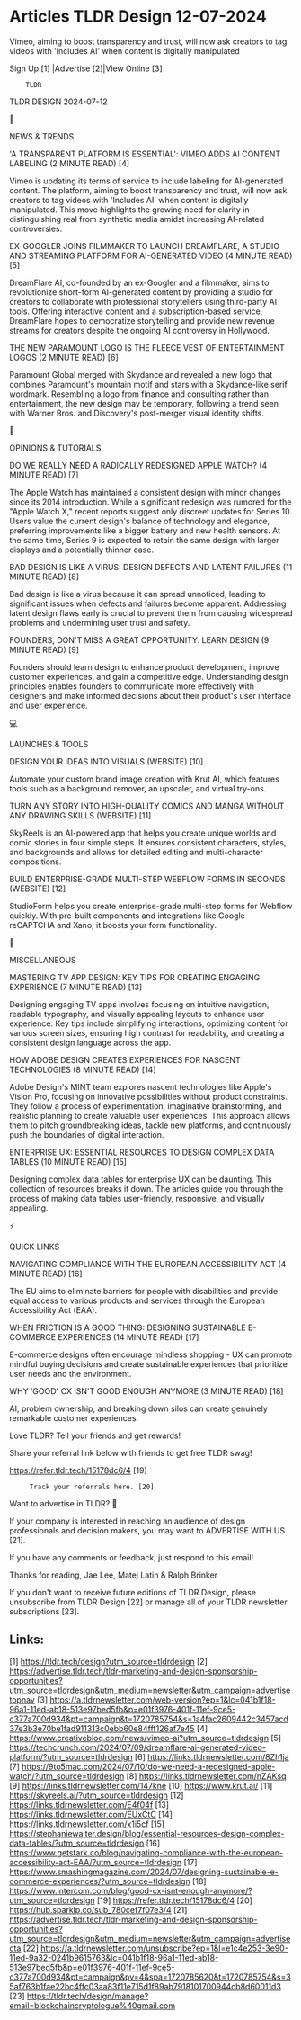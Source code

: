 # Articles TLDR Design 12-07-2024

Vimeo, aiming to boost transparency and trust, will now ask creators
to tag videos with 'Includes AI' when content is digitally
manipulated  

 Sign Up [1] |Advertise [2]|View Online [3] 

 		TLDR 

TLDR DESIGN 2024-07-12

📱 

NEWS & TRENDS

 'A TRANSPARENT PLATFORM IS ESSENTIAL': VIMEO ADDS AI CONTENT LABELING
(2 MINUTE READ) [4] 

 Vimeo is updating its terms of service to include labeling for
AI-generated content. The platform, aiming to boost transparency and
trust, will now ask creators to tag videos with 'Includes AI' when
content is digitally manipulated. This move highlights the growing
need for clarity in distinguishing real from synthetic media amidst
increasing AI-related controversies. 

 EX-GOOGLER JOINS FILMMAKER TO LAUNCH DREAMFLARE, A STUDIO AND
STREAMING PLATFORM FOR AI-GENERATED VIDEO (4 MINUTE READ) [5] 

 DreamFlare AI, co-founded by an ex-Googler and a filmmaker, aims to
revolutionize short-form AI-generated content by providing a studio
for creators to collaborate with professional storytellers using
third-party AI tools. Offering interactive content and a
subscription-based service, DreamFlare hopes to democratize
storytelling and provide new revenue streams for creators despite the
ongoing AI controversy in Hollywood. 

 THE NEW PARAMOUNT LOGO IS THE FLEECE VEST OF ENTERTAINMENT LOGOS (2
MINUTE READ) [6] 

 Paramount Global merged with Skydance and revealed a new logo that
combines Paramount's mountain motif and stars with a Skydance-like
serif wordmark. Resembling a logo from finance and consulting rather
than entertainment, the new design may be temporary, following a trend
seen with Warner Bros. and Discovery's post-merger visual identity
shifts. 

🚀 

OPINIONS & TUTORIALS

 DO WE REALLY NEED A RADICALLY REDESIGNED APPLE WATCH? (4 MINUTE READ)
[7] 

 The Apple Watch has maintained a consistent design with minor changes
since its 2014 introduction. While a significant redesign was rumored
for the "Apple Watch X," recent reports suggest only discreet updates
for Series 10. Users value the current design's balance of technology
and elegance, preferring improvements like a bigger battery and new
health sensors. At the same time, Series 9 is expected to retain the
same design with larger displays and a potentially thinner case. 

 BAD DESIGN IS LIKE A VIRUS: DESIGN DEFECTS AND LATENT FAILURES (11
MINUTE READ) [8] 

 Bad design is like a virus because it can spread unnoticed, leading
to significant issues when defects and failures become apparent.
Addressing latent design flaws early is crucial to prevent them from
causing widespread problems and undermining user trust and safety. 

 FOUNDERS, DON'T MISS A GREAT OPPORTUNITY. LEARN DESIGN (9 MINUTE
READ) [9] 

 Founders should learn design to enhance product development, improve
customer experiences, and gain a competitive edge. Understanding
design principles enables founders to communicate more effectively
with designers and make informed decisions about their product's user
interface and user experience. 

💻 

LAUNCHES & TOOLS

 DESIGN YOUR IDEAS INTO VISUALS (WEBSITE) [10] 

 Automate your custom brand image creation with Krut AI, which
features tools such as a background remover, an upscaler, and virtual
try-ons. 

 TURN ANY STORY INTO HIGH-QUALITY COMICS AND MANGA WITHOUT ANY DRAWING
SKILLS (WEBSITE) [11] 

 SkyReels is an AI-powered app that helps you create unique worlds and
comic stories in four simple steps. It ensures consistent characters,
styles, and backgrounds and allows for detailed editing and
multi-character compositions. 

 BUILD ENTERPRISE-GRADE MULTI-STEP WEBFLOW FORMS IN SECONDS (WEBSITE)
[12] 

 StudioForm helps you create enterprise-grade multi-step forms for
Webflow quickly. With pre-built components and integrations like
Google reCAPTCHA and Xano, it boosts your form functionality. 

🎁 

MISCELLANEOUS

 MASTERING TV APP DESIGN: KEY TIPS FOR CREATING ENGAGING EXPERIENCE (7
MINUTE READ) [13] 

 Designing engaging TV apps involves focusing on intuitive navigation,
readable typography, and visually appealing layouts to enhance user
experience. Key tips include simplifying interactions, optimizing
content for various screen sizes, ensuring high contrast for
readability, and creating a consistent design language across the app.


 HOW ADOBE DESIGN CREATES EXPERIENCES FOR NASCENT TECHNOLOGIES (8
MINUTE READ) [14] 

 Adobe Design's MINT team explores nascent technologies like Apple's
Vision Pro, focusing on innovative possibilities without product
constraints. They follow a process of experimentation, imaginative
brainstorming, and realistic planning to create valuable user
experiences. This approach allows them to pitch groundbreaking ideas,
tackle new platforms, and continuously push the boundaries of digital
interaction. 

 ENTERPRISE UX: ESSENTIAL RESOURCES TO DESIGN COMPLEX DATA TABLES (10
MINUTE READ) [15] 

 Designing complex data tables for enterprise UX can be daunting. This
collection of resources breaks it down. The articles guide you through
the process of making data tables user-friendly, responsive, and
visually appealing. 

⚡ 

QUICK LINKS

 NAVIGATING COMPLIANCE WITH THE EUROPEAN ACCESSIBILITY ACT (4 MINUTE
READ) [16] 

 The EU aims to eliminate barriers for people with disabilities and
provide equal access to various products and services through the
European Accessibility Act (EAA). 

 WHEN FRICTION IS A GOOD THING: DESIGNING SUSTAINABLE E-COMMERCE
EXPERIENCES (14 MINUTE READ) [17] 

 E-commerce designs often encourage mindless shopping - UX can promote
mindful buying decisions and create sustainable experiences that
prioritize user needs and the environment. 

 WHY ‘GOOD' CX ISN'T GOOD ENOUGH ANYMORE (3 MINUTE READ) [18] 

 AI, problem ownership, and breaking down silos can create genuinely
remarkable customer experiences. 

Love TLDR? Tell your friends and get rewards!

 Share your referral link below with friends to get free TLDR swag! 

 https://refer.tldr.tech/15178dc6/4 [19] 

 		 Track your referrals here. [20] 

Want to advertise in TLDR? 📰

 If your company is interested in reaching an audience of design
professionals and decision makers, you may want to ADVERTISE WITH US
[21]. 

 If you have any comments or feedback, just respond to this email! 

Thanks for reading, 
Jae Lee, Matej Latin & Ralph Brinker 

If you don't want to receive future editions of TLDR Design, please
unsubscribe from TLDR Design [22] or manage all of your TLDR
newsletter subscriptions [23]. 

 

Links:
------
[1] https://tldr.tech/design?utm_source=tldrdesign
[2] https://advertise.tldr.tech/tldr-marketing-and-design-sponsorship-opportunities?utm_source=tldrdesign&utm_medium=newsletter&utm_campaign=advertisetopnav
[3] https://a.tldrnewsletter.com/web-version?ep=1&lc=041b1f18-96a1-11ed-ab18-513e97bed5fb&p=e01f3976-401f-11ef-9ce5-c377a700d934&pt=campaign&t=1720785754&s=1a4fac2609442c3457acd37e3b3e70be1fad911313c0ebb60e84fff126af7e45
[4] https://www.creativebloq.com/news/vimeo-ai?utm_source=tldrdesign
[5] https://techcrunch.com/2024/07/09/dreamflare-ai-generated-video-platform/?utm_source=tldrdesign
[6] https://links.tldrnewsletter.com/8Zh1ja
[7] https://9to5mac.com/2024/07/10/do-we-need-a-redesigned-apple-watch/?utm_source=tldrdesign
[8] https://links.tldrnewsletter.com/nZAKsq
[9] https://links.tldrnewsletter.com/147kne
[10] https://www.krut.ai/
[11] https://skyreels.ai/?utm_source=tldrdesign
[12] https://links.tldrnewsletter.com/E4f04f
[13] https://links.tldrnewsletter.com/EUxCtC
[14] https://links.tldrnewsletter.com/x1i5cf
[15] https://stephaniewalter.design/blog/essential-resources-design-complex-data-tables/?utm_source=tldrdesign
[16] https://www.getstark.co/blog/navigating-compliance-with-the-european-accessibility-act-EAA/?utm_source=tldrdesign
[17] https://www.smashingmagazine.com/2024/07/designing-sustainable-e-commerce-experiences/?utm_source=tldrdesign
[18] https://www.intercom.com/blog/good-cx-isnt-enough-anymore/?utm_source=tldrdesign
[19] https://refer.tldr.tech/15178dc6/4
[20] https://hub.sparklp.co/sub_780cef7f07e3/4
[21] https://advertise.tldr.tech/tldr-marketing-and-design-sponsorship-opportunities?utm_source=tldrdesign&utm_medium=newsletter&utm_campaign=advertisecta
[22] https://a.tldrnewsletter.com/unsubscribe?ep=1&l=e1c4e253-3e90-11ed-9a32-0241b9615763&lc=041b1f18-96a1-11ed-ab18-513e97bed5fb&p=e01f3976-401f-11ef-9ce5-c377a700d934&pt=campaign&pv=4&spa=1720785620&t=1720785754&s=35af763b1fae22bc4ffc03aa83f11e715d1f89ab7918101700944cb8d60011d3
[23] https://tldr.tech/design/manage?email=blockchaincryptologue%40gmail.com